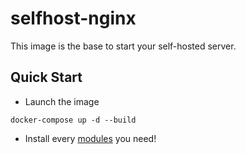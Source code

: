 # selfhost-nginx
This image is the base to start your self-hosted server.

## Quick Start
- Launch the image
```console
docker-compose up -d --build
```
- Install every [modules](https://github.com/AustralEpitech/selfhost/tree/main/modules) you need!
